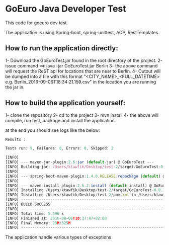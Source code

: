 GoEuro Java Developer Test
===========================

This code for goeuro dev test.

The application is using Spring-boot, spring-unittest, AOP, RestTemplates.

How to run the application directly:
--------------------------------------
1- Download the GoEuroTest.jar found in the root directory of the project.
2- issue command ==> java -jar GoEuroTest.jar Berlin
3- the above command will request the ReST api for locations that are near to Berlin.
4- Outout will be dumped into a file with this format "<CITY_NAME>_<FULL_DATETIME> e.g. Berlin_2016-09-06T18:34:21.159.csv" in the location you are running the jar in.


How to build the application yourself:
---------------------------------------
1- clone the repository
2- cd to the project
3- mvn install
4- the above will compile, run test, package and install the application.  

at the end you should see logs like the below:

```javascript
Results :

Tests run: 9, Failures: 0, Errors: 0, Skipped: 2

[INFO] 
[INFO] --- maven-jar-plugin:2.6:jar (default-jar) @ GoEuroTest ---
[INFO] Building jar: /Users/ktawfik/Desktop/test-2/target/GoEuroTest-0.0.1-SNAPSHOT.jar
[INFO] 
[INFO] --- spring-boot-maven-plugin:1.4.0.RELEASE:repackage (default) @ GoEuroTest ---
[INFO] 
[INFO] --- maven-install-plugin:2.5.2:install (default-install) @ GoEuroTest ---
[INFO] Installing /Users/ktawfik/Desktop/test-2/target/GoEuroTest-0.0.1-SNAPSHOT.jar to /Users/ktawfik/.m2/repository/com/goeuro/GoEuroTest/0.0.1-SNAPSHOT/GoEuroTest-0.0.1-SNAPSHOT.jar
[INFO] Installing /Users/ktawfik/Desktop/test-2/pom.xml to /Users/ktawfik/.m2/repository/com/goeuro/GoEuroTest/0.0.1-SNAPSHOT/GoEuroTest-0.0.1-SNAPSHOT.pom
[INFO] ------------------------------------------------------------------------
[INFO] BUILD SUCCESS
[INFO] ------------------------------------------------------------------------
[INFO] Total time: 5.596 s
[INFO] Finished at: 2016-09-06T18:37:47+02:00
[INFO] Final Memory: 29M/325M
[INFO] ------------------------------------------------------------------------
```

The application handle various types of exceptions